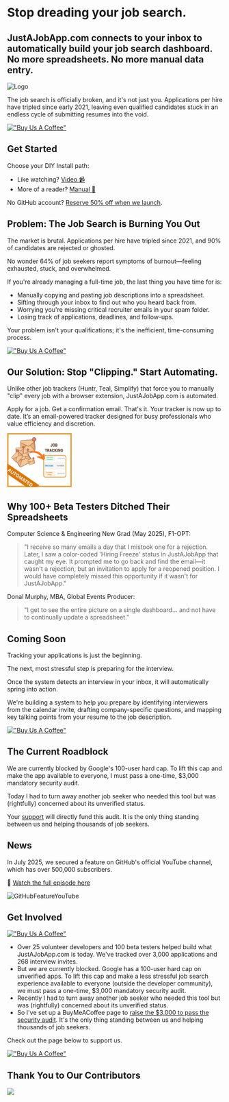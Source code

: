 # Stop dreading your job search.

## JustAJobApp.com connects to your inbox to automatically build your job search dashboard. No more spreadsheets. No more manual data entry.

<img width="50%" height="50%" alt="Logo" src="frontend/public/homepage/Problem2.png" />

The job search is officially broken, and it's not just you. Applications per hire have tripled since early 2021, leaving even qualified candidates stuck in an endless cycle of submitting resumes into the void.


[!["Buy Us A Coffee"](https://www.buymeacoffee.com/assets/img/custom_images/orange_img.png)](https://www.buymeacoffee.com/justajobapp)

## Get Started

Choose your DIY Install path: 
- Like watching? [Video 📹](https://github.com/just-a-job-app/jobseeker-analytics?tab=contributing-ov-file#-video-tutorial-diy-install) 
- More of a reader? [Manual 📖](https://github.com/just-a-job-app/jobseeker-analytics?tab=contributing-ov-file#-written-tutorial-diy-install)

No GitHub account? [Reserve 50% off when we launch](https://buymeacoffee.com/justajobapp).

## Problem: The Job Search is Burning You Out

The market is brutal. Applications per hire have tripled since 2021, and 90% of candidates are rejected or ghosted.

No wonder 64% of job seekers report symptoms of burnout—feeling exhausted, stuck, and overwhelmed.

If you're already managing a full-time job, the last thing you have time for is:
- Manually copying and pasting job descriptions into a spreadsheet.
- Sifting through your inbox to find out who you heard back from.
- Worrying you're missing critical recruiter emails in your spam folder.
- Losing track of applications, deadlines, and follow-ups.

Your problem isn't your qualifications; it's the inefficient, time-consuming process.

[!["Buy Us A Coffee"](https://www.buymeacoffee.com/assets/img/custom_images/orange_img.png)](https://www.buymeacoffee.com/justajobapp)

## Our Solution: Stop "Clipping." Start Automating.

Unlike other job trackers (Huntr, Teal, Simplify) that force you to manually "clip" every job with a browser extension, JustAJobApp.com is automated.

Apply for a job. Get a confirmation email. That's it. Your tracker is now up to date. It’s an email-powered tracker designed for busy professionals who value efficiency and discretion.

<img width="30%" height="30%" alt="Logo" src="frontend/public/homepage/Solution.png" />

## Why 100+ Beta Testers Ditched Their Spreadsheets

Computer Science & Engineering New Grad (May 2025), F1-OPT:
> "I receive so many emails a day that I mistook one for a rejection. Later, I saw a color-coded 'Hiring Freeze' status in JustAJobApp that caught my eye. It prompted me to go back and find the email—it wasn't a rejection, but an invitation to apply for a reopened position. I would have completely missed this opportunity if it wasn't for JustAJobApp."

Donal Murphy, MBA, Global Events Producer:
> "I get to see the entire picture on a single dashboard... and not have to continually update a spreadsheet."

## Coming Soon

Tracking your applications is just the beginning. 

The next, most stressful step is preparing for the interview.

Once the system detects an interview in your inbox, it will automatically spring into action. 

We're building a system to help you prepare by identifying interviewers from the calendar invite, drafting company-specific questions, and mapping key talking points from your resume to the job description.


[!["Buy Us A Coffee"](https://www.buymeacoffee.com/assets/img/custom_images/orange_img.png)](https://www.buymeacoffee.com/justajobapp)

## The Current Roadblock

We are currently blocked by Google's 100-user hard cap. To lift this cap and make the app available to everyone, I must pass a one-time, $3,000 mandatory security audit.

Today I had to turn away another job seeker who needed this tool but was (rightfully) concerned about its unverified status.

Your [support](https://buymeacoffee.com/justajobapp) will directly fund this audit. It is the only thing standing between us and helping thousands of job seekers.

## News 

In July 2025, we secured a feature on GitHub's official YouTube channel, which has over 500,000 subscribers.

🎥 [Watch the full episode here](https://youtu.be/sbzKMVaYHZw?list=PL0ZEIUccq0tD_c7gV0lAMXDXl-xK4pxch&t=1260) 


<img width="75%" height="75%" alt="GitHubFeatureYouTube" src="frontend/public/contributors/GitHubFeatureYouTube.png" />


## Get Involved

[!["Buy Us A Coffee"](https://www.buymeacoffee.com/assets/img/custom_images/orange_img.png)](https://www.buymeacoffee.com/justajobapp)

- Over 25 volunteer developers and 100 beta testers helped build what JustAJobApp.com is today. We've tracked over 3,000 applications and 268 interview invites.
- But we are currently blocked. Google has a 100-user hard cap on unverified apps. To lift this cap and make a less stressful job search experience available to everyone (outside the developer community), we must pass a one-time, $3,000 mandatory security audit.
- Recently I had to turn away another job seeker who needed this tool but was (rightfully) concerned about its unverified status.
- So I've set up a BuyMeACoffee page to [raise the $3,000 to pass the security audit](https://www.buymeacoffee.com/justajobapp). It's the only thing standing between us and helping thousands of job seekers.

Check out the page below to support us.

[!["Buy Us A Coffee"](https://www.buymeacoffee.com/assets/img/custom_images/orange_img.png)](https://www.buymeacoffee.com/justajobapp)

## Thank You to Our Contributors

<a href="https://github.com/just-a-job-app/jobseeker-analytics/graphs/contributors">
  <img src="https://contrib.rocks/image?repo=just-a-job-app/jobseeker-analytics" />
</a>
